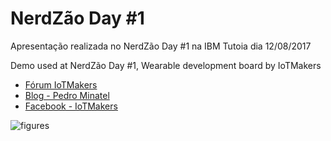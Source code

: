 # NerdZão Day #1

Apresentação realizada no NerdZão Day #1 na IBM Tutoia dia 12/08/2017


Demo used at NerdZão Day #1, Wearable development board by IoTMakers

* [Fórum IoTMakers](https://github.com/NiklasRosenstein/myo-python)
* [Blog - Pedro Minatel](http://forum.iotmakers.com.br)
* [Facebook - IoTMakers](https://www.facebook.com/IoTMakers)


![figures](https://github.com/IoTMakers/IoTMakers_ESPWear_Aduino_TDC/blob/master/figures/IoTMakers_ESPWear.jpg)
